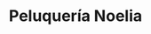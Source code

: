 ---
title: "Peluquería Noelia"
url: /la-linea-de-la-concepcion/peluqueria-noelia/
shop: peluquería
---